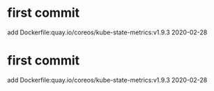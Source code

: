 # first commit
add Dockerfile:quay.io/coreos/kube-state-metrics:v1.9.3 2020-02-28
# first commit
add Dockerfile:quay.io/coreos/kube-state-metrics:v1.9.3 2020-02-28
